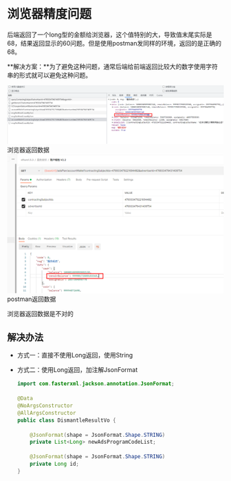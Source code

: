 # 浏览器精度问题



​       后端返回了一个long型的金额给浏览器，这个值特别的大，导致值末尾实际是68，结果返回显示的60问题。但是使用postman发同样的环境，返回的是正确的68。

**解决方案：**为了避免这种问题，通常后端给前端返回比较大的数字使用字符串的形式就可以避免这种问题。

![img](img/case1/企业微信截图_16487191076491.png)浏览器返回数据
![img](img/case1/企业微信截图_16487191288628.png)postman返回数据

浏览器返回数据是不对的



## 解决办法

- 方式一：直接不使用Long返回，使用String

- 方式二：使用Long返回，加注解JsonFormat

  ```java
  import com.fasterxml.jackson.annotation.JsonFormat;
  
  @Data
  @NoArgsConstructor
  @AllArgsConstructor
  public class DismantleResultVo {
      
      @JsonFormat(shape = JsonFormat.Shape.STRING)
      private List<Long> newAdsProgramCodeList;
      
      @JsonFormat(shape = JsonFormat.Shape.STRING)
      private Long id;
  }
  ```

  